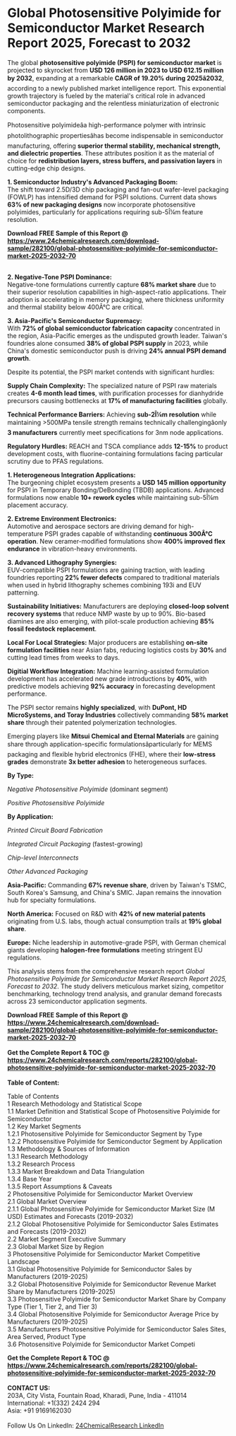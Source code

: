 <h1>Global Photosensitive Polyimide for Semiconductor Market Research Report 2025, Forecast to 2032</h1><p>The global <strong>photosensitive polyimide (PSPI) for semiconductor market</strong> is projected to skyrocket from <strong>USD 126 million in 2023 to USD 612.15 million by 2032</strong>, expanding at a remarkable <strong>CAGR of 19.20% during 2025â2032</strong>, according to a newly published market intelligence report. This exponential growth trajectory is fueled by the material's critical role in advanced semiconductor packaging and the relentless miniaturization of electronic components.</p><p>Photosensitive polyimideâa high-performance polymer with intrinsic photolithographic propertiesâhas become indispensable in semiconductor manufacturing, offering <strong>superior thermal stability, mechanical strength, and dielectric properties</strong>. These attributes position it as the material of choice for <strong>redistribution layers, stress buffers, and passivation layers</strong> in cutting-edge chip designs.</p><p><strong>1. Semiconductor Industry's Advanced Packaging Boom:</strong><br>
The shift toward 2.5D/3D chip packaging and fan-out wafer-level packaging (FOWLP) has intensified demand for PSPI solutions. Current data shows <strong>63% of new packaging designs</strong> now incorporate photosensitive polyimides, particularly for applications requiring sub-5Î¼m feature resolution.</p><div><b>Download FREE Sample of this Report @ 
            <a href="https://www.24chemicalresearch.com/download-sample/282100/global-photosensitive-polyimide-for-semiconductor-market-2025-2032-70">
            https://www.24chemicalresearch.com/download-sample/282100/global-photosensitive-polyimide-for-semiconductor-market-2025-2032-70</a></b></div><br><p><strong>2. Negative-Tone PSPI Dominance:</strong><br>
Negative-tone formulations currently capture <strong>68% market share</strong> due to their superior resolution capabilities in high-aspect-ratio applications. Their adoption is accelerating in memory packaging, where thickness uniformity and thermal stability below 400Â°C are critical.</p><p><strong>3. Asia-Pacific's Semiconductor Supremacy:</strong><br>
With <strong>72% of global semiconductor fabrication capacity</strong> concentrated in the region, Asia-Pacific emerges as the undisputed growth leader. Taiwan's foundries alone consumed <strong>38% of global PSPI supply</strong> in 2023, while China's domestic semiconductor push is driving <strong>24% annual PSPI demand growth</strong>.</p><p>Despite its potential, the PSPI market contends with significant hurdles:</p><p><strong>Supply Chain Complexity:</strong> The specialized nature of PSPI raw materials creates <strong>4-6 month lead times</strong>, with purification processes for dianhydride precursors causing bottlenecks at <strong>17% of manufacturing facilities</strong> globally.</p><p><strong>Technical Performance Barriers:</strong> Achieving <strong>sub-2Î¼m resolution</strong> while maintaining &gt;500MPa tensile strength remains technically challengingâonly <strong>3 manufacturers</strong> currently meet specifications for 3nm node applications.</p><p><strong>Regulatory Hurdles:</strong> REACH and TSCA compliance adds <strong>12-15%</strong> to product development costs, with fluorine-containing formulations facing particular scrutiny due to PFAS regulations.</p><p><strong>1. Heterogeneous Integration Applications:</strong><br>
The burgeoning chiplet ecosystem presents a <strong>USD 145 million opportunity</strong> for PSPI in Temporary Bonding/DeBonding (TBDB) applications. Advanced formulations now enable <strong>10+ rework cycles</strong> while maintaining sub-5Î¼m placement accuracy.</p><p><strong>2. Extreme Environment Electronics:</strong><br>
Automotive and aerospace sectors are driving demand for high-temperature PSPI grades capable of withstanding <strong>continuous 300Â°C operation</strong>. New ceramer-modified formulations show <strong>400% improved flex endurance</strong> in vibration-heavy environments.</p><p><strong>3. Advanced Lithography Synergies:</strong><br>
EUV-compatible PSPI formulations are gaining traction, with leading foundries reporting <strong>22% fewer defects</strong> compared to traditional materials when used in hybrid lithography schemes combining 193i and EUV patterning.</p><p><strong>Sustainability Initiatives:</strong> Manufacturers are deploying <strong>closed-loop solvent recovery systems</strong> that reduce NMP waste by up to 90%. Bio-based diamines are also emerging, with pilot-scale production achieving <strong>85% fossil feedstock replacement</strong>.</p><p><strong>Local For Local Strategies:</strong> Major producers are establishing <strong>on-site formulation facilities</strong> near Asian fabs, reducing logistics costs by <strong>30%</strong> and cutting lead times from weeks to days.</p><p><strong>Digitial Workflow Integration:</strong> Machine learning-assisted formulation development has accelerated new grade introductions by <strong>40%</strong>, with predictive models achieving <strong>92% accuracy</strong> in forecasting development performance.</p><p>The PSPI sector remains <strong>highly specialized</strong>, with <strong>DuPont, HD MicroSystems, and Toray Industries</strong> collectively commanding <strong>58% market share</strong> through their patented polymerization technologies.</p><p>Emerging players like <strong>Mitsui Chemical and Eternal Materials</strong> are gaining share through application-specific formulationsâparticularly for MEMS packaging and flexible hybrid electronics (FHE), where their <strong>low-stress grades</strong> demonstrate <strong>3x better adhesion</strong> to heterogeneous surfaces.</p><p><strong>By Type:</strong></p><p><em>Negative Photosensitive Polyimide</em> (dominant segment)</p><p><em>Positive Photosensitive Polyimide</em></p><p><strong>By Application:</strong></p><p><em>Printed Circuit Board Fabrication</em></p><p><em>Integrated Circuit Packaging</em> (fastest-growing)</p><p><em>Chip-level Interconnects</em></p><p><em>Other Advanced Packaging</em></p><p><strong>Asia-Pacific:</strong> Commanding <strong>67% revenue share</strong>, driven by Taiwan's TSMC, South Korea's Samsung, and China's SMIC. Japan remains the innovation hub for specialty formulations.</p><p><strong>North America:</strong> Focused on R&amp;D with <strong>42% of new material patents</strong> originating from U.S. labs, though actual consumption trails at <strong>19% global share</strong>.</p><p><strong>Europe:</strong> Niche leadership in automotive-grade PSPI, with German chemical giants developing <strong>halogen-free formulations</strong> meeting stringent EU regulations.</p><p>This analysis stems from the comprehensive research report <em>Global Photosensitive Polyimide for Semiconductor Market Research Report 2025, Forecast to 2032</em>. The study delivers meticulous market sizing, competitor benchmarking, technology trend analysis, and granular demand forecasts across 23 semiconductor application segments.</p><div><b>Download FREE Sample of this Report @ 
            <a href="https://www.24chemicalresearch.com/download-sample/282100/global-photosensitive-polyimide-for-semiconductor-market-2025-2032-70">
            https://www.24chemicalresearch.com/download-sample/282100/global-photosensitive-polyimide-for-semiconductor-market-2025-2032-70</a></b></div><br><div><b>Get the Complete Report & TOC @ 
            <a href="https://www.24chemicalresearch.com/reports/282100/global-photosensitive-polyimide-for-semiconductor-market-2025-2032-70">
            https://www.24chemicalresearch.com/reports/282100/global-photosensitive-polyimide-for-semiconductor-market-2025-2032-70</a></b></div><br>
            <b>Table of Content:</b><p>Table of Contents<br />
1 Research Methodology and Statistical Scope<br />
1.1 Market Definition and Statistical Scope of Photosensitive Polyimide for Semiconductor<br />
1.2 Key Market Segments<br />
1.2.1 Photosensitive Polyimide for Semiconductor Segment by Type<br />
1.2.2 Photosensitive Polyimide for Semiconductor Segment by Application<br />
1.3 Methodology & Sources of Information<br />
1.3.1 Research Methodology<br />
1.3.2 Research Process<br />
1.3.3 Market Breakdown and Data Triangulation<br />
1.3.4 Base Year<br />
1.3.5 Report Assumptions & Caveats<br />
2 Photosensitive Polyimide for Semiconductor Market Overview<br />
2.1 Global Market Overview<br />
2.1.1 Global Photosensitive Polyimide for Semiconductor Market Size (M USD) Estimates and Forecasts (2019-2032)<br />
2.1.2 Global Photosensitive Polyimide for Semiconductor Sales Estimates and Forecasts (2019-2032)<br />
2.2 Market Segment Executive Summary<br />
2.3 Global Market Size by Region<br />
3 Photosensitive Polyimide for Semiconductor Market Competitive Landscape<br />
3.1 Global Photosensitive Polyimide for Semiconductor Sales by Manufacturers (2019-2025)<br />
3.2 Global Photosensitive Polyimide for Semiconductor Revenue Market Share by Manufacturers (2019-2025)<br />
3.3 Photosensitive Polyimide for Semiconductor Market Share by Company Type (Tier 1, Tier 2, and Tier 3)<br />
3.4 Global Photosensitive Polyimide for Semiconductor Average Price by Manufacturers (2019-2025)<br />
3.5 Manufacturers Photosensitive Polyimide for Semiconductor Sales Sites, Area Served, Product Type<br />
3.6 Photosensitive Polyimide for Semiconductor Market Competi</p><div><b>Get the Complete Report & TOC @ 
            <a href="https://www.24chemicalresearch.com/reports/282100/global-photosensitive-polyimide-for-semiconductor-market-2025-2032-70">
            https://www.24chemicalresearch.com/reports/282100/global-photosensitive-polyimide-for-semiconductor-market-2025-2032-70</a></b></div><br><b>CONTACT US:</b><br>
            203A, City Vista, Fountain Road, Kharadi, Pune, India - 411014<br>
            International: +1(332) 2424 294<br>
            Asia: +91 9169162030 <br><br>
            Follow Us On LinkedIn: <a href="https://www.linkedin.com/company/24chemicalresearch/">24ChemicalResearch LinkedIn</a>